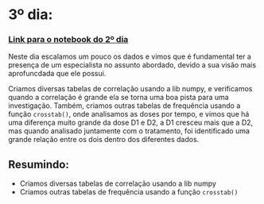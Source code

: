 # 3º dia:
### [Link para o notebook do 2º dia](https://github.com/BEp0/imersaodados3/blob/main/arquivos_calab/dia3.ipynb)
Neste dia escalamos um pouco os dados e vimos que é fundamental ter a presença de um especialista no assunto abordado, devido a sua visão mais aprofuncdada que ele possui.

Criamos diversas tabelas de correlação usando a lib numpy, e verificamos quando a correlação é grande ela se torna uma boa pista para uma investigação. Também, criamos outras tabelas de frequência usando a função `crosstab()`, onde analisamos as doses por tempo, e vimos que há uma diferença muito grande da dose D1 e D2, a D1 cresceu mais que a D2, mas quando analisado juntamente com o tratamento, foi identificado uma grande relação entre os dois dentro dos diferentes dados.

## Resumindo:
- Criamos diversas tabelas de correlação usando a lib numpy
- Criamos outras tabelas de frequência usando a função `crosstab()`
